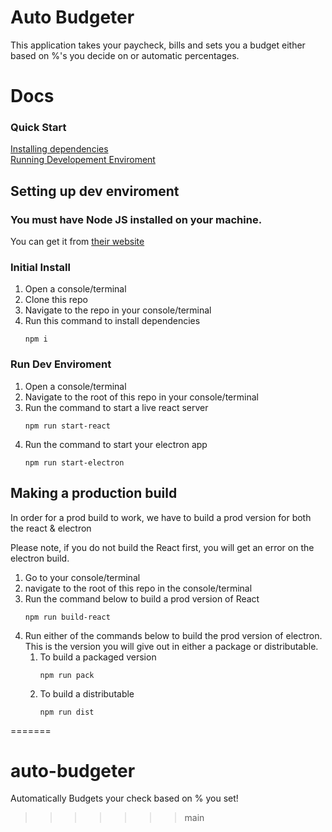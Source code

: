 # Auto Budgeter
This application takes your paycheck, bills and sets you a budget either based on %'s you decide on or automatic percentages.

# Docs

  ### Quick Start
  [Installing dependencies](#initial-install)\
  [Running Developement Enviroment](#run-dev-enviroment)

## Setting up dev enviroment
### **You must have Node JS installed on your machine.**
You can get it from [their website](https://nodejs.org)

  ### Initial Install
  1. Open a console/terminal 
  1. Clone this repo
  1. Navigate to the repo in your console/terminal
  1. Run this command to install dependencies 
        ```` 
        npm i
        ````

  ### Run Dev Enviroment
  1. Open a console/terminal
  1. Navigate to the root of this repo in your console/terminal
  1. Run the command to start a live react server
        ````
        npm run start-react
        ````
  1. Run the command to start your electron app
        ```` 
        npm run start-electron
        ````

## Making a production build
In order for a prod build to work, we have to build a prod version for both the react & electron

Please note, if you do not build the React first, you will get an error on the electron build.
  1. Go to your console/terminal
  1. navigate to the root of this repo in the console/terminal
  1. Run the command below to build a prod version of React
        ```
        npm run build-react
        ```
  1. Run either of the commands below to build the prod version of electron.\
  This is the version you will give out in either a package or distributable.
        1. To build a packaged version
            ```
            npm run pack
            ```
        1. To build a distributable
            ```
            npm run dist
            ```
=======
# auto-budgeter
Automatically Budgets your check based on % you set!
>>>>>>> main
